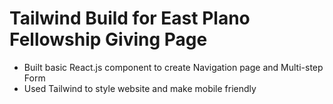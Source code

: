 # Tailwind Build for East Plano Fellowship Giving Page

* Built basic React.js component to create Navigation page and Multi-step Form
* Used Tailwind to style website and make mobile friendly

